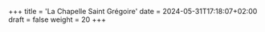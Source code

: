 +++
title = 'La Chapelle Saint Grégoire'
date = 2024-05-31T17:18:07+02:00
draft = false
weight = 20
+++
